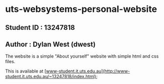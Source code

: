 # uts-websystems-personal-website
## Student ID   : 13247818
## Author       : Dylan West (dwest)

The website is a simple "About yourself" website with simple html and css files.

This is available at [www-student.it.uts.edu.au](http://www-student.it.uts.edu.au/~13247818/index.html);
